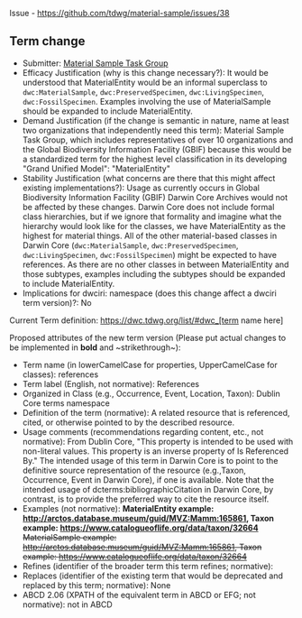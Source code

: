 Issue - https://github.com/tdwg/material-sample/issues/38

## Term change

* Submitter: [Material Sample Task Group](https://www.tdwg.org/community/osr/material-sample/)
* Efficacy Justification (why is this change necessary?): It would be understood that MaterialEntity would be an informal superclass to `dwc:MaterialSample`, `dwc:PreservedSpecimen`, `dwc:LivingSpecimen`, `dwc:FossilSpecimen`. Examples involving the use of MaterialSample should be expanded to include MaterialEntity.
* Demand Justification (if the change is semantic in nature, name at least two organizations that independently need this term): Material Sample Task Group, which includes representatives of over 10 organizations and the Global Biodiversity Information Facility (GBIF) because this would be a standardized term for the highest level classification in its developing "Grand Unified Model": "MaterialEntity"
* Stability Justification (what concerns are there that this might affect existing implementations?): Usage as currently occurs in Global Biodiversity Information Facility (GBIF) Darwin Core Archives would not be affected by these changes. Darwin Core does not include formal class hierarchies, but if we ignore that formality and imagine what the hierarchy would look like for the classes, we have MaterialEntity as the highest for material things. All of the other material-based classes in Darwin Core (`dwc:MaterialSample`, `dwc:PreservedSpecimen`, `dwc:LivingSpecimen`, `dwc:FossilSpecimen`) might be expected to have references. As there are no other classes in between MaterialEntity and those subtypes, examples including the subtypes should be expanded to include MaterialEntity.
* Implications for dwciri: namespace (does this change affect a dwciri term version)?: No

Current Term definition: https://dwc.tdwg.org/list/#dwc_[term name here]

Proposed attributes of the new term version (Please put actual changes to be implemented in **bold** and ~strikethrough~):

* Term name (in lowerCamelCase for properties, UpperCamelCase for classes): references
* Term label (English, not normative): References
* Organized in Class (e.g., Occurrence, Event, Location, Taxon): Dublin Core terms namespace
* Definition of the term (normative): A related resource that is referenced, cited, or otherwise pointed to by the described resource.
* Usage comments (recommendations regarding content, etc., not normative): From Dublin Core, "This property is intended to be used with non-literal values. This property is an inverse property of Is Referenced By." The intended usage of this term in Darwin Core is to point to the definitive source representation of the resource (e.g.,Taxon, Occurrence, Event in Darwin Core), if one is available. Note that the intended usage of dcterms:bibliographicCitation in Darwin Core, by contrast, is to provide the preferred way to cite the resource itself.
* Examples (not normative): **MaterialEntity example: http://arctos.database.museum/guid/MVZ:Mamm:165861, Taxon example: https://www.catalogueoflife.org/data/taxon/32664** ~~MaterialSample example: http://arctos.database.museum/guid/MVZ:Mamm:165861, Taxon example: https://www.catalogueoflife.org/data/taxon/32664~~
* Refines (identifier of the broader term this term refines; normative): 
* Replaces (identifier of the existing term that would be deprecated and replaced by this term; normative): None
* ABCD 2.06 (XPATH of the equivalent term in ABCD or EFG; not normative): not in ABCD
